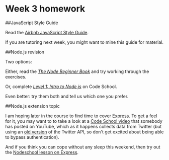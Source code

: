 # Week 3 homework

##JavaScript Style Guide

Read the [Airbnb JavaScript Style Guide](https://github.com/airbnb/javascript). 

If you are tutoring next week, you might want to mine this guide for material.

##Node.js revision

Two options:

Either, read the [*The Node Beginner Book*](http://www.nodebeginner.org/) and try working through the exercises.

Or, complete [*Level 1: Intro to Node.js*](http://node.codeschool.com/levels/1/) on Code School.

Even better: try them both and tell us which one you prefer.

##Node.js extension topic

I am hoping later in the course to find time to cover [Express](http://expressjs.com/). To get a feel for it, you may want to to take a look at a [Code School video](http://youtu.be/WkJyEBz0PTY) that somebody has posted on YouTube, which as it happens collects data from Twitter (but using an [old version](https://api.twitter.com/1/) of the Twitter API, so don't get excited about being able to bypass authentication).  

And if you think you can cope without any sleep this weekend, then try out the [Nodeschool lesson on Express](http://nodeschool.io/#expressworks).